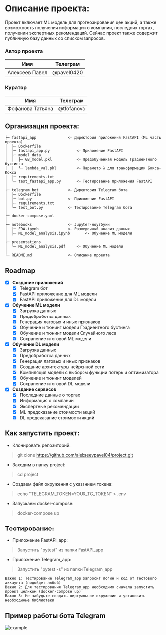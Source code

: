 # Описание проекта: 
Проект включает ML модель для прогнозирования цен акций, а также возможность получения информации о компании, последних торгах, получении экспертных рекомендаций. Сейчас проект также содержит публичную базу данных со списком запросов.


### Автор проекта

| Имя | Телеграм | 
|----------|----------|
| Алексеев Павел | @pavel0420 |

### Куратор

| Имя | Телеграм | 
|----------|----------|
| Фофанова Татьяна | @tfofanova |


## Организация проекта: 
	├─ fastapi_app 				<- Директория приложения FastAPI (ML часть проекта)
	│  ├─ Dockerfile
	│  ├─ fastapi_app.py			<- Приложение FastAPI
	│  ├─ model_data
	│  │  ├─ GB_model.pkl			<- Предобученная модель Градиентного бустинга
	│  │  └─ lambda_val.pkl			<- Параметр λ для трансформации Бокса-Кокса
	│  ├─ requirements.txt
	│  └─ test_fastapi_app.py  		<- Тестирование приложения FastAPI
	│
	├─ telegram_bot				<- Директория Telegram бота
	│  ├─ Dockerfile
	│  ├─ bot.py				<- Приложение FastAPI
	│  ├─ requirements.txt
	│  └─ test_bot.py			<- Тестирование Telegram бота
	│
	├─ docker-compose.yaml
	│
	├─ notebooks				<- Jupyter-ноутбуки
	│  ├─ EDA.ipynb				<- Разведочный анализ данных
	│  ├─ ML_model_analysis.ipynb		<- Обучение ML модели
	│
	├─ presentations
	│  └─ ML_model_analysis.pdf		<- Обучение ML модели
	│
	└─ README.md				<- Описание проекта

## Roadmap

- [x] **Создание приложений**
  - [x] Telegram бот
  - [x] FastAPI приложение для ML модели
  - [x] FastAPI приложение для DL модели

- [x] **Обучение ML модели**
  - [x] Загрузка данных
  - [x] Предобработка данных
  - [x] Генерация лаговых и иных признаков
  - [x] Обучение и тюнинг модели Градиентного бустинга
  - [x] Обучение и тюнинг модели Случайного леса
  - [x] Сохранение итоговой ML модели

- [x] **Обучение DL модели**
  - [x] Загрузка данных
  - [x] Предобработка данных
  - [x] Генерация лаговых и иных признаков
  - [x] Создание архитектуры нейронной сети
  - [x] Компиляция модели с выбором функции потерь и оптимизатора
  - [x] Обучение и тюнинг моделей
  - [x] Сохранение итоговой DL модели

- [x] **Создание сервисов**
  - [x] Последние данные о торгах
  - [x] Информация о компании
  - [x] Экспертные рекомендации
  - [x] ML предсказание стоимости акций
  - [x] DL предсказание стоимости акций

## Как запустить проект: 

- Клонировать репозиторий:
> git clone https://github.com/alekseevpavel04/project.git
- Заходим в папку project:
> cd project
- Создаем файл окружения с указанием токена:
> echo "TELEGRAM_TOKEN=YOUR_TG_TOKEN" > .env
- Запускаем docker-compose:
> docker-compose up

## Тестирование: 
- Приложение FastAPI_app:
> Запустить "pytest" из папки FastAPI_app
- Приложение Telegram_app:
> Запустить "pytest -s" из папки Telegram_app

	Важно 1: Тестирование Telegram_app запросит логин и код от тестового аккаунта (подойдет любой)
 	Важно 2: Для тестирования Telegram_app необходимо сначала запустить проект целиком (docker-compose up)
	Важно 3: Не забудьте создать виртуальное окружение и установить необходимые библиотеки

## Пример работы бота Telegram
![example](https://github.com/alekseevpavel04/project/assets/48567496/0e498f1c-ecb8-47fe-abb5-918f38b552e1)
